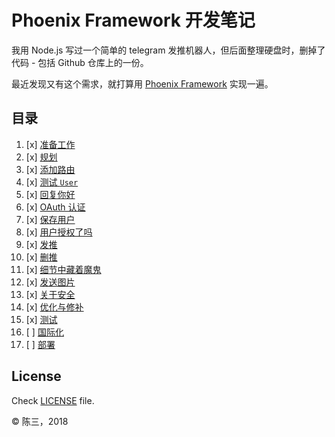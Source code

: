 # Phoenix Framework 开发笔记

我用 Node.js 写过一个简单的 telegram 发推机器人，但后面整理硬盘时，删掉了代码 - 包括 Github 仓库上的一份。

最近发现又有这个需求，就打算用 [Phoenix Framework](https://github.com/phoenixframework/phoenix) 实现一遍。

## 目录

1. [x] [准备工作](notes/ready-go.md)
2. [x] [规划](notes/plan.md)
3. [x] [添加路由](notes/add-routes.md)
4. [x] [测试 `User`](notes/user-test.md)
5. [x] [回复你好](notes/reply.md)
6. [x] [OAuth 认证](notes/twitter-oauth.md)
7. [x] [保存用户](notes/save-user.md)
8. [x] [用户授权了吗](notes/who-is-that.md)
9. [x] [发推](notes/send-tweet.md)
10. [x] [删推](notes/delete-tweet.md)
11. [x] [细节中藏着魔鬼](notes/demon-in-details.md)
12. [x] [发送图片](notes/tweet-photo.md)
13. [x] [关于安全](notes/security.md)
14. [x] [优化与修补](notes/optimize-and-fix.md)
15. [x] [测试](notes/more-tests.md)
16. [ ] [国际化](notes/i18n.md)
17. [ ] [部署](notes/deploy.md)

## License

Check [LICENSE](https://github.com/chenxsan/telegram-bot-for-twitter/blob/master/LICENSE) file.

&copy; 陈三，2018
